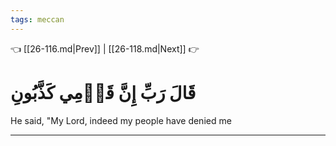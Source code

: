 ```yaml
---
tags: meccan
---
```


👈 [[26-116.md|Prev]] | [[26-118.md|Next]] 👉

# قَالَ رَبِّ إِنَّ قَوۡمِي كَذَّبُونِ

He said, "My Lord, indeed my people have denied me

---

